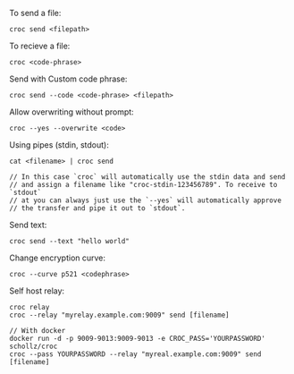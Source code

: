 
To send a file:  
```
croc send <filepath>
```
  
To recieve a file:  
```
croc <code-phrase>
```  
  
Send with Custom code phrase:  
```
croc send --code <code-phrase> <filepath>
```  
  
Allow overwriting without prompt:  
```
croc --yes --overwrite <code>
```  
  

Using pipes (stdin, stdout):  
```
cat <filename> | croc send

// In this case `croc` will automatically use the stdin data and send 
// and assign a filename like "croc-stdin-123456789". To receive to `stdout` 
// at you can always just use the `--yes` will automatically approve 
// the transfer and pipe it out to `stdout`.
```
  
Send text:  
```
croc send --text "hello world"
```  
  
Change encryption curve:  
```
croc --curve p521 <codephrase>
```  
  
Self host relay:  
```
croc relay  
croc --relay "myrelay.example.com:9009" send [filename]   

// With docker    
docker run -d -p 9009-9013:9009-9013 -e CROC_PASS='YOURPASSWORD' schollz/croc  
croc --pass YOURPASSWORD --relay "myreal.example.com:9009" send [filename]   
```